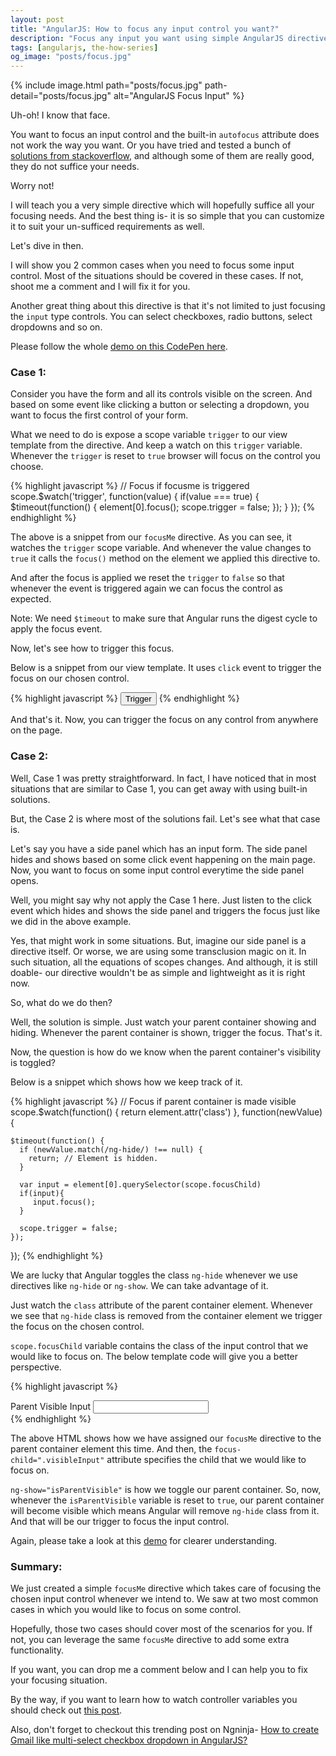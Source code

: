 ```yaml
---
layout: post
title: "AngularJS: How to focus any input control you want?"
description: "Focus any input you want using simple AngularJS directive. Trigger focus through click event. Or focus any input when it becomes visible."
tags: [angularjs, the-how-series]
og_image: "posts/focus.jpg"
---
```


{% include image.html path="posts/focus.jpg" path-detail="posts/focus.jpg" alt="AngularJS Focus Input" %}


Uh-oh! I know that face.

You want to focus an input control and the built-in `autofocus` attribute does not work the way you want. Or you have tried and tested a bunch of [solutions from stackoverflow](https://stackoverflow.com/questions/25596399/set-element-focus-in-angular-way), and although some of them are really good, they do not suffice your needs.

Worry not!

I will teach you a very simple directive which will hopefully suffice all your focusing needs. And the best thing is- it is so simple that you can customize it to suit your un-sufficed requirements as well.

Let's dive in then.

I will show you 2 common cases when you need to focus some input control. Most of the situations should be covered in these cases. If not, shoot me a comment and I will fix it for you.

Another great thing about this directive is that it's not limited to just focusing the `input` type controls. You can select checkboxes, radio buttons, select dropdowns and so on.

Please follow the whole [demo on this CodePen here](https://codepen.io/sharduul/pen/QMeWob).

### Case 1:

Consider you have the form and all its controls visible on the screen. And based on some event like clicking a button or selecting a dropdown, you want to focus the first control of your form.

What we need to do is expose a scope variable `trigger` to our view template from the directive. And keep a watch on this `trigger` variable. Whenever the `trigger` is reset to `true` browser will focus on the control you choose.

{% highlight javascript %}
// Focus if focusme is triggered
scope.$watch('trigger', function(value) {
    if(value === true) { 
        $timeout(function() {
            element[0].focus();
            scope.trigger = false;
        });
    }
});
{% endhighlight %}

The above is a snippet from our `focusMe` directive. As you can see, it watches the `trigger` scope variable. And whenever the value changes to `true` it calls the `focus()` method on the element we applied this directive to. 

And after the focus is applied we reset the `trigger` to `false` so that whenever the event is triggered again we can focus the control as expected.

Note: We need `$timeout` to make sure that Angular runs the digest cycle to apply the focus event.

Now, let's see how to trigger this focus.

Below is a snippet from our view template. It uses `click` event to trigger the focus on our chosen control.

{% highlight javascript %}
<button class="btn btn-primary" ng-click="focusTriggerInput=true">Trigger</button>
{% endhighlight %}

And that's it. Now, you can trigger the focus on any control from anywhere on the page.

### Case 2:

Well, Case 1 was pretty straightforward. In fact, I have noticed that in most situations that are similar to Case 1, you can get away with using built-in solutions.

But, the Case 2 is where most of the solutions fail. Let's see what that case is.

Let's say you have a side panel which has an input form. The side panel hides and shows based on some click event happening on the main page. Now, you want to focus on some input control everytime the side panel opens.

Well, you might say why not apply the Case 1 here. Just listen to the click event which hides and shows the side panel and triggers the focus just like we did in the above example.

Yes, that might work in some situations. But, imagine our side panel is a directive itself. Or worse, we are using some transclusion magic on it. In such situation, all the equations of scopes changes. And although, it is still doable- our directive wouldn't be as simple and lightweight as it is right now.

So, what do we do then?

Well, the solution is simple. Just watch your parent container showing and hiding. Whenever the parent container is shown, trigger the focus. That's it.

Now, the question is how do we know when the parent container's visibility is toggled?

Below is a snippet which shows how we keep track of it.

{% highlight javascript %}
// Focus if parent container is made visible
scope.$watch(function() { return element.attr('class') }, function(newValue) {
    
    $timeout(function() {
      if (newValue.match(/ng-hide/) !== null) {
        return; // Element is hidden.
      } 
      
      var input = element[0].querySelector(scope.focusChild)
      if(input){
         input.focus();
      }
      
      scope.trigger = false;
    });
});
{% endhighlight %}

We are lucky that Angular toggles the class `ng-hide` whenever we use directives like `ng-hide` or `ng-show`. We can take advantage of it.

Just watch the `class` attribute of the parent container element. Whenever we see that `ng-hide` class is removed from the container element we trigger the focus on the chosen control.

`scope.focusChild` variable contains the class of the input control that we would like to focus on. The below template code will give you a better perspective.

{% highlight javascript %}
<div class="form-group parent" focus-me focus-child=".visibleInput" ng-show="isParentVisible">
  <label class="caption" for="visibleInput">Parent Visible Input</label>
  <input type="text" id="visibleInput" name="visibleInput" class="visibleInput" 
         ng-model="visibleInput" />
</div>
{% endhighlight %}

The above HTML shows how we have assigned our `focusMe` directive to the parent container element this time. And then, the `focus-child=".visibleInput"` attribute specifies the child that we would like to focus on.

`ng-show="isParentVisible"` is how we toggle our parent container. So, now, whenever the `isParentVisible` variable is reset to `true`, our parent container will become visible which means Angular will remove `ng-hide` class from it. And that will be our trigger to focus the input control.

Again, please take a look at this [demo](https://codepen.io/sharduul/pen/QMeWob) for clearer understanding.


### Summary:

We just created a simple `focusMe` directive which takes care of focusing the chosen input control whenever we intend to. We saw at two most common cases in which you would like to focus on some control.

Hopefully, those two cases should cover most of the scenarios for you. If not, you can leverage the same `focusMe` directive to add some extra functionality.

If you want, you can drop me a comment below and I can help you to fix your focusing situation.

By the way, if you want to learn how to watch controller variables you should check out [this post](http://ngninja.com/posts/watch-controller-properties-in-angularjs).

Also, don't forget to checkout this trending post on Ngninja- [How to create Gmail like multi-select checkbox dropdown in AngularJS?](http://ngninja.com/posts/angular-gmail-multi-select-control)


